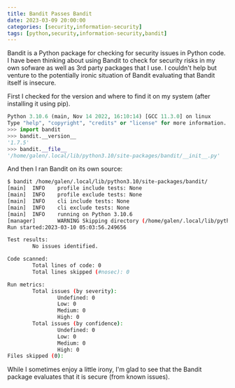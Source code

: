 ```yaml
---
title: Bandit Passes Bandit
date: 2023-03-09 20:00:00
categories: [security,information-security]
tags: [python,security,information-security,bandit]
---
```


Bandit is a Python package for checking for security issues in Python code. I have been thinking about using Bandit to check for security risks in my own sofware as well as 3rd party packages that I use. I couldn't help but venture to the potentially ironic situation of Bandit evaluating that Bandit itself is insecure.

First I checked for the version and where to find it on my system (after installing it using pip).

```python
Python 3.10.6 (main, Nov 14 2022, 16:10:14) [GCC 11.3.0] on linux
Type "help", "copyright", "credits" or "license" for more information.
>>> import bandit
>>> bandit.__version__
'1.7.5'
>>> bandit.__file__
'/home/galen/.local/lib/python3.10/site-packages/bandit/__init__.py'
```

And then I ran Bandit on its own source:

```bash
$ bandit /home/galen/.local/lib/python3.10/site-packages/bandit/
[main]  INFO    profile include tests: None
[main]  INFO    profile exclude tests: None
[main]  INFO    cli include tests: None
[main]  INFO    cli exclude tests: None
[main]  INFO    running on Python 3.10.6
[manager]       WARNING Skipping directory (/home/galen/.local/lib/python3.10/site-packages/bandit/), use -r flag to scan contents
Run started:2023-03-10 05:03:56.249656

Test results:
        No issues identified.

Code scanned:
        Total lines of code: 0
        Total lines skipped (#nosec): 0

Run metrics:
        Total issues (by severity):
                Undefined: 0
                Low: 0
                Medium: 0
                High: 0
        Total issues (by confidence):
                Undefined: 0
                Low: 0
                Medium: 0
                High: 0
Files skipped (0):
```

While I sometimes enjoy a little irony, I'm glad to see that the Bandit package evaluates that it is secure (from known issues).
